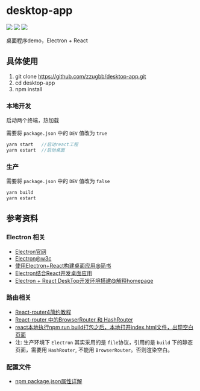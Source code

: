 # desktop-app

![](https://img.shields.io/badge/language-react-red.svg)
![](https://img.shields.io/badge/license-MIT-blue.svg)
![](https://img.shields.io/badge/repo%20size-81KB-green.svg)

桌面程序demo，Electron + React

## 具体使用

1. git clone https://github.com/zzugbb/desktop-app.git
2. cd desktop-app
3. npm install

### 本地开发

启动两个终端，热加载

需要将 `package.json` 中的 `DEV` 值改为 `true`

```js
yarn start   //启动react工程
yarn estart  //启动桌面
```

### 生产

需要将 `package.json` 中的 `DEV` 值改为 `false`

```js
yarn build  
yarn estart
```

## 参考资料

### Electron 相关

* [Electron官网](https://electronjs.org/)
* [Electron@w3c](https://www.w3cschool.cn/electronmanual/wcx31ql6.html)
* [使用Electron+React构建桌面应用@简书](https://www.jianshu.com/p/2057835c18e2)
* [Electron结合React开发桌面应用](https://blog.csdn.net/yaodong379/article/details/78396945)
* [Electron + React DeskTop开发环境搭建@解释homepage](https://www.jianshu.com/p/785ed0ac08ee)

### 路由相关

* [React-router4简约教程](http://react-china.org/t/react-router4/15843)
* [React-router 中的BrowserRouter 和 HashRouter](https://blog.csdn.net/aaa333qwe/article/details/79557044)
* [react本地执行npm run build打包之后，本地打开index.html文件，出现空白页面](https://segmentfault.com/q/1010000010770354)
* 注: 生产环境下 `Electron` 其实采用的是 `file`协议，引用的是 `build` 下的静态页面，需要用 `HashRouter`, 不能用 `BrowserRouter`。否则渲染空白。

### 配置文件

* [npm package.json属性详解](https://www.cnblogs.com/tzyy/p/5193811.html#_h1_5)
